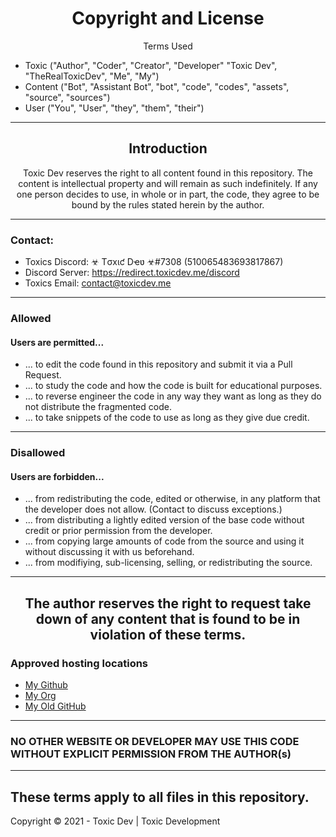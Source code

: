<h1 align="center">Copyright and License</h1>
<p align="center">Terms Used</p>

- Toxic ("Author", "Coder", "Creator", "Developer" "Toxic Dev", "TheRealToxicDev", "Me", "My")
- Content ("Bot", "Assistant Bot", "bot", "code", "codes", "assets", "source", "sources")
- User ("You", "User", "they", "them", "their")
---
<h2 align="center">Introduction</h2>
<p align="center">Toxic Dev reserves the right to all content found in this repository. The content is intellectual property and will remain as such indefinitely. If any one person decides to use, in whole or in part, the code, they agree to be bound by the rules stated herein by the author.</p>

---
### Contact:
+ Toxics Discord: ☣ Tσxιƈ Dҽʋ ☣#7308 (510065483693817867)
+ Discord Server: https://redirect.toxicdev.me/discord
+ Toxics Email: contact@toxicdev.me
---

### Allowed
#### Users are permitted...
- ... to edit the code found in this repository and submit it via a Pull Request.
- ... to study the code and how the code is built for educational purposes.
- ... to reverse engineer the code in any way they want as long as they do not distribute the fragmented code.
- ... to take snippets of the code to use as long as they give due credit.

---
### Disallowed
#### Users are forbidden...
- ... from redistributing the code, edited or otherwise, in any platform that the developer does not allow. (Contact to discuss exceptions.)
- ... from distributing a lightly edited version of the base code without credit or prior permission from the developer.
- ... from copying large amounts of code from the source and using it without discussing it with us beforehand.
- ... from modifiying, sub-licensing, selling, or redistributing the source.
---

<h2 align="center">The author reserves the right to request take down of any content that is found to be in violation of these terms.
</h2>

### Approved hosting locations
- [My Github](https://github.com/TheRealToxicDev)
- [My Org](https://github.com/toxic-developer)
- [My Old GitHub](https://github.com/GrimDesignsFiveM)

---

### NO OTHER WEBSITE OR DEVELOPER MAY USE THIS CODE  WITHOUT EXPLICIT PERMISSION FROM THE AUTHOR(s)

---
**These terms apply to all files in this repository.**
---
Copyright © 2021 - Toxic Dev | Toxic Development
